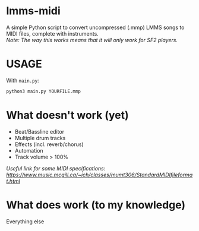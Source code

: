 lmms-midi
=========
A simple Python script to convert uncompressed (.mmp) LMMS songs to MIDI files, complete with instruments.  
*Note: The way this works means that it will only work for SF2 players.*

USAGE
=====
With `main.py`:
```bash
python3 main.py YOURFILE.mmp
```

What doesn't work (yet)
=======================
* Beat/Bassline editor
* Multiple drum tracks
* Effects (incl. reverb/chorus)
* Automation
* Track volume > 100%

*Useful link for some MIDI specifications: https://www.music.mcgill.ca/~ich/classes/mumt306/StandardMIDIfileformat.html*

What does work (to my knowledge)
================================
Everything else
